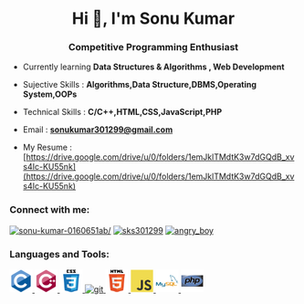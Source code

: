 

<h1 align="center">Hi 👋, I'm Sonu Kumar</h1>
<h3 align="center">Competitive Programming Enthusiast</h3>

- Currently learning **Data Structures & Algorithms , Web Development**

- Sujective Skills : **Algorithms,Data Structure,DBMS,Operating System,OOPs**
 
- Technical Skills : **C/C++,HTML,CSS,JavaScript,PHP**
 
- Email : **sonukumar301299@gmail.com**

- My Resume : [https://drive.google.com/drive/u/0/folders/1emJklTMdtK3w7dGQdB_xvs4Ic-KU55nk](https://drive.google.com/drive/u/0/folders/1emJklTMdtK3w7dGQdB_xvs4Ic-KU55nk)

<h3 align="left">Connect with me:</h3>
<p align="left">
<a href="https://linkedin.com/in/sonu-kumar-0160651ab/" target="blank"><img align="center" src="https://raw.githubusercontent.com/rahuldkjain/github-profile-readme-generator/master/src/images/icons/Social/linked-in-alt.svg" alt="sonu-kumar-0160651ab/" height="30" width="40" /></a>
<a href="https://www.codechef.com/users/sks301299" target="blank"><img align="center" src="https://cdn.jsdelivr.net/npm/simple-icons@3.1.0/icons/codechef.svg" alt="sks301299" height="30" width="40" /></a>
<a href="https://codeforces.com/profile/angry_boy" target="blank"><img align="center" src="https://raw.githubusercontent.com/rahuldkjain/github-profile-readme-generator/master/src/images/icons/Social/codeforces.svg" alt="angry_boy" height="30" width="40" /></a>
</p>

<h3 align="left">Languages and Tools:</h3>
<p align="left"> <a href="https://www.cprogramming.com/" target="_blank" rel="noreferrer"> <img src="https://raw.githubusercontent.com/devicons/devicon/master/icons/c/c-original.svg" alt="c" width="40" height="40"/> </a> <a href="https://www.w3schools.com/cpp/" target="_blank" rel="noreferrer"> <img src="https://raw.githubusercontent.com/devicons/devicon/master/icons/cplusplus/cplusplus-original.svg" alt="cplusplus" width="40" height="40"/> </a> <a href="https://www.w3schools.com/css/" target="_blank" rel="noreferrer"> <img src="https://raw.githubusercontent.com/devicons/devicon/master/icons/css3/css3-original-wordmark.svg" alt="css3" width="40" height="40"/> </a> <a href="https://git-scm.com/" target="_blank" rel="noreferrer"> <img src="https://www.vectorlogo.zone/logos/git-scm/git-scm-icon.svg" alt="git" width="40" height="40"/> </a> <a href="https://www.w3.org/html/" target="_blank" rel="noreferrer"> <img src="https://raw.githubusercontent.com/devicons/devicon/master/icons/html5/html5-original-wordmark.svg" alt="html5" width="40" height="40"/> </a> <a href="https://developer.mozilla.org/en-US/docs/Web/JavaScript" target="_blank" rel="noreferrer"> <img src="https://raw.githubusercontent.com/devicons/devicon/master/icons/javascript/javascript-original.svg" alt="javascript" width="40" height="40"/> </a> <a href="https://www.mysql.com/" target="_blank" rel="noreferrer"> <img src="https://raw.githubusercontent.com/devicons/devicon/master/icons/mysql/mysql-original-wordmark.svg" alt="mysql" width="40" height="40"/> </a> <a href="https://www.php.net" target="_blank" rel="noreferrer"> <img src="https://raw.githubusercontent.com/devicons/devicon/master/icons/php/php-original.svg" alt="php" width="40" height="40"/> </a> </p>
